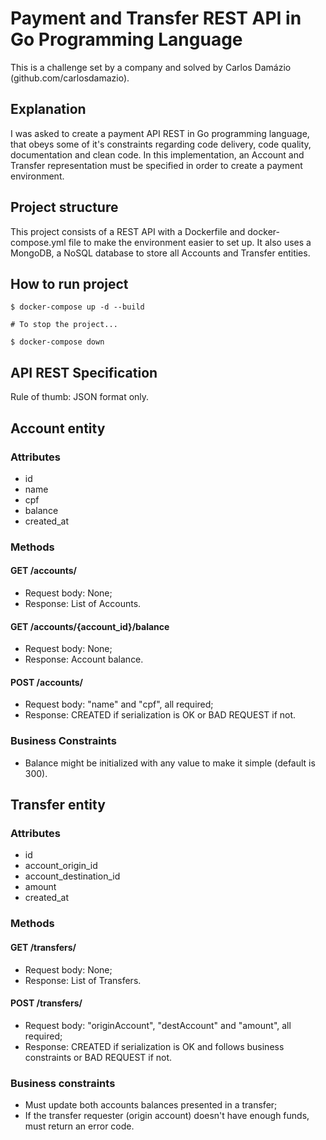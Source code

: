 # Payment and Transfer REST API in Go Programming Language

This is a challenge set by a company and solved by Carlos Damázio (github.com/carlosdamazio).

## Explanation
I was asked to create a payment API REST in Go programming language, that obeys some of it's constraints
regarding code delivery, code quality, documentation and clean code. In this implementation,
an Account and Transfer representation must be specified in order to create a payment environment.

## Project structure

This project consists of a REST API with a Dockerfile and docker-compose.yml file to make the
environment easier to set up. It also uses a MongoDB, a NoSQL database to store all Accounts and Transfer
entities.

## How to run project

```
$ docker-compose up -d --build

# To stop the project...

$ docker-compose down
```


## API REST Specification

Rule of thumb: JSON format only.

## Account entity

### Attributes

- id
- name
- cpf
- balance
- created_at

### Methods

#### GET /accounts/

- Request body: None;
- Response: List of Accounts.

#### GET /accounts/{account_id}/balance

- Request body: None;
- Response: Account balance.

#### POST /accounts/

- Request body: "name" and "cpf", all required;
- Response: CREATED if serialization is OK or BAD REQUEST if not.

### Business Constraints

- Balance might be initialized with any value to make it simple (default is 300).

## Transfer entity

### Attributes

- id 
- account_origin_id
- account_destination_id
- amount
- created_at

### Methods

#### GET /transfers/

- Request body: None;
- Response: List of Transfers.

#### POST /transfers/

- Request body: "originAccount", "destAccount" and "amount", all required;
- Response: CREATED if serialization is OK and follows business constraints or BAD REQUEST if not.

### Business constraints

- Must update both accounts balances presented in a transfer;
- If the transfer requester (origin account) doesn't have enough funds, must return an error code. 
